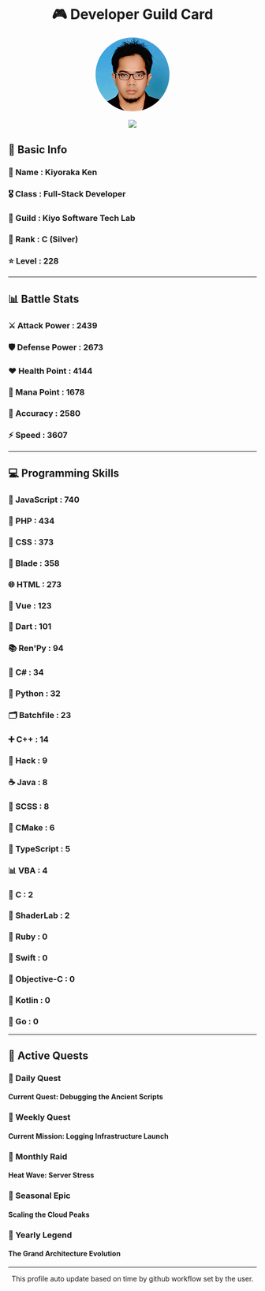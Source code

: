 <div align="center">

# 🎮 Developer Guild Card

<!-- Replace with your profile image -->
<img src="./assets/profile.png" width="150" height="150" style="border-radius: 50%"/>

![](https://komarev.com/ghpvc/?username=Kiyoraka&style=flat)
</div>

##  📌 Basic Info
### 👤 Name : Kiyoraka Ken
### 🎖️ Class : Full-Stack Developer
### 🎪 Guild : Kiyo Software Tech Lab 
### 🥈 Rank : C (Silver)
### ⭐ Level : 228

---
## 📊 Battle Stats

### ⚔️ Attack Power  : 2439 
### 🛡️ Defense Power : 2673 
### ❤️ Health Point  : 4144 
### 🔮 Mana Point    : 1678 
### 🎯 Accuracy      : 2580 
### ⚡ Speed         : 3607

---
## 💻 Programming Skills

### 📜 JavaScript : 740
### 🐘 PHP : 434
### 🎨 CSS : 373
### 🧷 Blade : 358
### 🌐 HTML : 273
### 💚 Vue : 123
### 🎯 Dart : 101
### 📚 Ren'Py : 94
### 🎯 C# : 34
### 🐍 Python : 32
### 🗂️ Batchfile : 23
### ➕ C++ : 14
### 🧬 Hack : 9
### ☕ Java : 8
### 🎨 SCSS : 8
### 🧱 CMake : 6
### 🔷 TypeScript : 5
### 📊 VBA : 4
### 🎯 C : 2
### 📄 ShaderLab : 2
### 💎 Ruby : 0
### 📱 Swift : 0
### 🍎 Objective-C : 0
### 🔰 Kotlin : 0
### 🐹 Go : 0

---
## 📜 Active Quests

### 🌅 Daily Quest

#### Current Quest: Debugging the Ancient Scripts

### 📅 Weekly Quest
#### Current Mission: Logging Infrastructure Launch

### 🌙 Monthly Raid
#### Heat Wave: Server Stress

### 🌠 Seasonal Epic
#### Scaling the Cloud Peaks

### 👑 Yearly Legend
#### The Grand Architecture Evolution

---
<div align="center">
  This profile auto update based on time by github workflow set by the user.
</div>